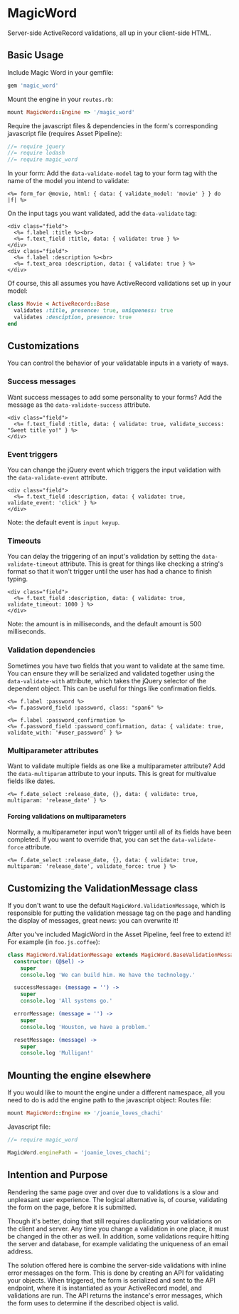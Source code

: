 # MagicWord
Server-side ActiveRecord validations, all up in your client-side HTML.

## Basic Usage
Include Magic Word in your gemfile:
```ruby
gem 'magic_word'
```
Mount the engine in your `routes.rb`:
```ruby
mount MagicWord::Engine => '/magic_word'
```
Require the javascript files & dependencies in the form's corresponding javascript file (requires Asset Pipeline):
```js
//= require jquery
//= require lodash
//= require magic_word
```

In your form:
Add the `data-validate-model` tag to your form tag with the name of the model you intend to validate:
```erb
<%= form_for @movie, html: { data: { validate_model: 'movie' } } do |f| %>
```
On the input tags you want validated, add the `data-validate` tag:
```erb
<div class="field">
  <%= f.label :title %><br>
  <%= f.text_field :title, data: { validate: true } %>
</div>
<div class="field">
  <%= f.label :description %><br>
  <%= f.text_area :description, data: { validate: true } %>
</div>
```

Of course, this all assumes you have ActiveRecord validations set up in your model:
```ruby
class Movie < ActiveRecord::Base
  validates :title, presence: true, uniqueness: true
  validates :desciption, presence: true
end
```

## Customizations
You can control the behavior of your validatable inputs in a variety of ways.

### Success messages
Want success messages to add some personality to your forms? Add the message as the `data-validate-success` attribute.
```erb
<div class="field">
  <%= f.text_field :title, data: { validate: true, validate_success: "Sweet title yo!" } %>
</div>
```

### Event triggers
You can change the jQuery event which triggers the input validation with the `data-validate-event` attribute.
```erb
<div class="field">
  <%= f.text_field :description, data: { validate: true, validate_event: 'click' } %>
</div>
```
Note: the default event is `input keyup`.

### Timeouts
You can delay the triggering of an input's validation by setting the `data-validate-timeout` attribute. This is great for things like checking a string's format so that it won't trigger until the user has had a chance to finish typing.
```erb
<div class="field">
  <%= f.text_field :description, data: { validate: true, validate_timeout: 1000 } %>
</div>
```
Note: the amount is in milliseconds, and the default amount is 500 milliseconds.

### Validation dependencies
Sometimes you have two fields that you want to validate at the same time. You can ensure they will be serialized and validated together using the `data-validate-with` attribute, which takes the jQuery selector of the dependent object. This can be useful for things like confirmation fields.
```erb
<%= f.label :password %>
<%= f.password_field :password, class: "span6" %>

<%= f.label :password_confirmation %>
<%= f.password_field :password_confirmation, data: { validate: true, validate_with: '#user_password' } %>
```

### Multiparameter attributes
Want to validate multiple fields as one like a multiparameter attribute? Add the `data-multiparam` attribute to your inputs. This is great for multivalue fields like dates.
```erb
<%= f.date_select :release_date, {}, data: { validate: true, multiparam: 'release_date' } %>
```

#### Forcing validations on multiparameters
Normally, a multiparameter input won't trigger until all of its fields have been completed. If you want to override that, you can set the `data-validate-force` attribute.
```erb
<%= f.date_select :release_date, {}, data: { validate: true, multiparam: 'release_date', validate_force: true } %>
```

## Customizing the ValidationMessage class
If you don't want to use the default `MagicWord.ValidationMessage`, which is responsible for putting the validation message tag on the page and handling the display of messages, great news: you can overwrite it!

After you've included MagicWord in the Asset Pipeline, feel free to extend it! For example (in `foo.js.coffee`):
```coffeescript
class MagicWord.ValidationMessage extends MagicWord.BaseValidationMessage
  constructor: (@$el) ->
    super
    console.log 'We can build him. We have the technology.'

  successMessage: (message = '') ->
    super
    console.log 'All systems go.'

  errorMessage: (message = '') ->
    super
    console.log 'Houston, we have a problem.'

  resetMessage: (message) ->
    super
    console.log 'Mulligan!'
```

## Mounting the engine elsewhere
If you would like to mount the engine under a different namespace, all you need to do is add the engine path to the javascript object:
Routes file:
```ruby
mount MagicWord::Engine => '/joanie_loves_chachi'
```
Javascript file:
```javascript
//= require magic_word

MagicWord.enginePath = 'joanie_loves_chachi';
```

## Intention and Purpose
Rendering the same page over and over due to validations is a slow and unpleasant user experience. The logical alternative is, of course, validating the form on the page, before it is submitted.

Though it's better, doing that still requires duplicating your validations on the client and server. Any time you change a validation in one place, it must be changed in the other as well. In addition, some validations require hitting the server and database, for example validating the uniqueness of an email address.

The solution offered here is combine the server-side validations with inline error messages on the form. This is done by creating an API for validating your objects. When triggered, the form is serialized and sent to the API endpoint, where it is instantiated as your ActiveRecord model, and validations are run. The API returns the instance's error messages, which the form uses to determine if the described object is valid.
